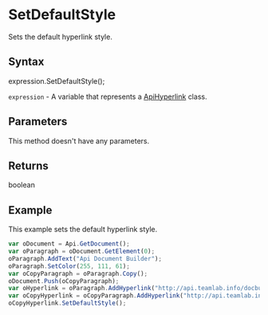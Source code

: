 # SetDefaultStyle

Sets the default hyperlink style.

## Syntax

expression.SetDefaultStyle();

`expression` - A variable that represents a [ApiHyperlink](../ApiHyperlink.md) class.

## Parameters

This method doesn't have any parameters.

## Returns

boolean

## Example

This example sets the default hyperlink style.

```javascript
var oDocument = Api.GetDocument();
var oParagraph = oDocument.GetElement(0);
oParagraph.AddText("Api Document Builder");
oParagraph.SetColor(255, 111, 61);
var oCopyParagraph = oParagraph.Copy();
oDocument.Push(oCopyParagraph);
var oHyperlink = oParagraph.AddHyperlink("http://api.teamlab.info/docbuilder/basic");
var oCopyHyperlink = oCopyParagraph.AddHyperlink("http://api.teamlab.info/docbuilder/basic");
oCopyHyperlink.SetDefaultStyle();
```
